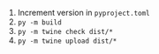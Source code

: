 1. Increment version in `pyproject.toml`
2. `py -m build`
3. `py -m twine check dist/*`
4. `py -m twine upload dist/*`





